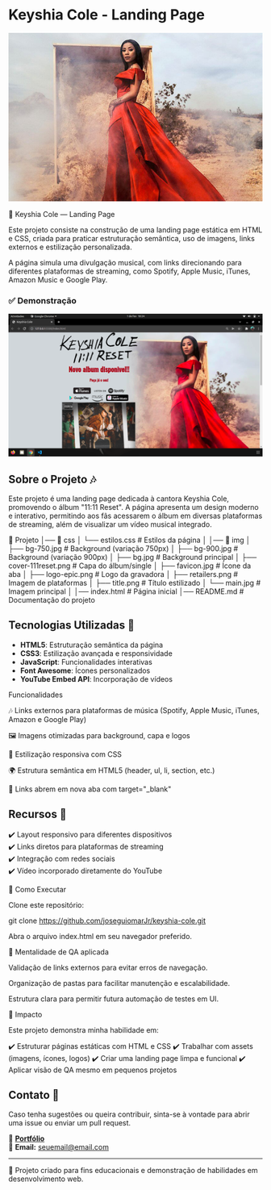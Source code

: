 # Keyshia Cole - Landing Page

![Keyshia Cole](./img/main.jpg)

🎵 Keyshia Cole — Landing Page

Este projeto consiste na construção de uma landing page estática em HTML e CSS, criada para praticar estruturação semântica, uso de imagens, links externos e estilização personalizada.

A página simula uma divulgação musical, com links direcionando para diferentes plataformas de streaming, como Spotify, Apple Music, iTunes, Amazon Music e Google Play.

### ✅ Demonstração
 <img src="./img/Captura de tela de 2022-02-01 18-24-54.png">

## Sobre o Projeto 🎶
Este projeto é uma landing page dedicada à cantora Keyshia Cole, promovendo o álbum "11:11 Reset". A página apresenta um design moderno e interativo, permitindo aos fãs acessarem o álbum em diversas plataformas de streaming, além de visualizar um vídeo musical integrado.

📁 Projeto
│── 📁 css
│    └── estilos.css        # Estilos da página
│
│── 📁 img
│    ├── bg-750.jpg         # Background (variação 750px)
│    ├── bg-900.jpg         # Background (variação 900px)
│    ├── bg.jpg             # Background principal
│    ├── cover-111reset.png # Capa do álbum/single
│    ├── favicon.jpg        # Ícone da aba
│    ├── logo-epic.png      # Logo da gravadora
│    ├── retailers.png      # Imagem de plataformas
│    ├── title.png          # Título estilizado
│    └── main.jpg           # Imagem principal
│
│── index.html              # Página inicial
│── README.md               # Documentação do projeto

## Tecnologias Utilizadas 🚀
- **HTML5**: Estruturação semântica da página
- **CSS3**: Estilização avançada e responsividade
- **JavaScript**: Funcionalidades interativas
- **Font Awesome**: Ícones personalizados
- **YouTube Embed API**: Incorporação de vídeos

Funcionalidades

🎶 Links externos para plataformas de música (Spotify, Apple Music, iTunes, Amazon e Google Play)

🖼️ Imagens otimizadas para background, capa e logos

🎨 Estilização responsiva com CSS

🌍 Estrutura semântica em HTML5 (header, ul, li, section, etc.)

🔗 Links abrem em nova aba com target="_blank"

## Recursos 📌
✔️ Layout responsivo para diferentes dispositivos  
✔️ Links diretos para plataformas de streaming  
✔️ Integração com redes sociais  
✔️ Vídeo incorporado diretamente do YouTube  

🚀 Como Executar

Clone este repositório:

git clone https://github.com/joseguiomarJr/keyshia-cole.git


Abra o arquivo index.html em seu navegador preferido.

🧪 Mentalidade de QA aplicada

Validação de links externos para evitar erros de navegação.

Organização de pastas para facilitar manutenção e escalabilidade.

Estrutura clara para permitir futura automação de testes em UI.

🌟 Impacto

Este projeto demonstra minha habilidade em:

✔️ Estruturar páginas estáticas com HTML e CSS
✔️ Trabalhar com assets (imagens, ícones, logos)
✔️ Criar uma landing page limpa e funcional
✔️ Aplicar visão de QA mesmo em pequenos projetos


## Contato 📩
Caso tenha sugestões ou queira contribuir, sinta-se à vontade para abrir uma issue ou enviar um pull request.

🔗 **[Portfólio](https://seu-portfolio.com)**  
📧 **Email:** seuemail@email.com

---
📝 Projeto criado para fins educacionais e demonstração de habilidades em desenvolvimento web.




